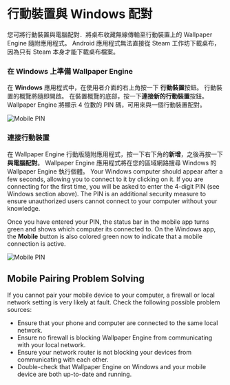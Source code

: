 # 行動裝置與 Windows 配對

您可將行動裝置與電腦配對．將桌布收藏無線傳輸至行動裝置上的 Wallpaper Engine 隨附應用程式。 Android 應用程式無法直接從 Steam 工作坊下載桌布，因為只有 Steam 本身才能下載桌布檔案。

### 在 Windows 上準備 Wallpaper Engine

在 **Windows** 應用程式中，在使用者介面的右上角按一下 **行動裝置**按鈕。 行動裝置的概覽將隨即開啟。 在裝置概覽的底部，按一下**連接新的行動裝置**按鈕。 Wallpaper Engine 將顯示 4 位數的 PIN 碼，可用來與一個行動裝置配對。

![Mobile PIN](/img/faq/mobile_pin.gif)

### 連接行動裝置

在 Wallpaper Engine 行動版隨附應用程式，按一下右下角的**新增**，之後再按一下**與電腦配對**。 Wallpaper Engine 應用程式將在您的區域網路搜尋 Windows 的 Wallpaper Engine 執行個體。 Your Windows computer should appear after a few seconds, allowing you to connect to it by clicking on it. If you are connecting for the first time, you will be asked to enter the 4-digit PIN (see Windows section above). The PIN is an additional security measure to ensure unauthorized users cannot connect to your computer without your knowledge.

Once you have entered your PIN, the status bar in the mobile app turns green and shows which computer its connected to. On the Windows app, the **Mobile** button is also colored green now to indicate that a mobile connection is active.

![Mobile PIN](/img/faq/mobile_pair.gif)

## Mobile Pairing Problem Solving

If you cannot pair your mobile device to your computer, a firewall or local network setting is very likely at fault. Check the following possible problem sources:

* Ensure that your phone and computer are connected to the same local network.
* Ensure no firewall is blocking Wallpaper Engine from communicating with your local network.
* Ensure your network router is not blocking your devices from communicating with each other.
* Double-check that Wallpaper Engine on Windows and your mobile device are both up-to-date and running.
